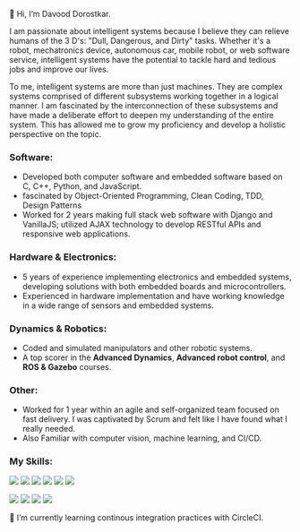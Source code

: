 👋 Hi, I’m Davood Dorostkar.

I am passionate about intelligent systems because I believe they can relieve humans of the 3 D's: "Dull, Dangerous, and Dirty" tasks. Whether it's a robot, mechatronics device, autonomous car, mobile robot, or web software service, intelligent systems have the potential to tackle hard and tedious jobs and improve our lives.

To me, intelligent systems are more than just machines. They are complex systems comprised of different subsystems working together in a logical manner. I am fascinated by the interconnection of these subsystems and have made a deliberate effort to deepen my understanding of the entire system. This has allowed me to grow my proficiency and develop a holistic perspective on the topic.

### Software:
- Developed both computer software and embedded software based on C, C++, Python, and JavaScript. 
- fascinated by Object-Oriented Programming, Clean Coding, TDD, Design Patterns
- Worked for 2 years making full stack web software with Django and VanillaJS; utilized AJAX technology to develop RESTful APIs and responsive web applications.

### Hardware & Electronics:
- 5 years of experience implementing electronics and embedded systems, developing solutions with both embedded boards and microcontrollers.
- Experienced in hardware implementation and have working knowledge in a wide range of sensors and embedded systems.

### Dynamics & Robotics:
- Coded and simulated manipulators and other robotic systems.
- A top scorer in the **Advanced Dynamics**, **Advanced robot control**, and **ROS & Gazebo** courses.

### Other:
- Worked for 1 year within an agile and self-organized team focused on fast delivery. I was captivated by Scrum and felt like I have found what I really needed.
- Also Familiar with computer vision, machine learning, and CI/CD.

### My Skills: 
![](https://img.shields.io/badge/C/C++-00599C?style=for-the-badge&logo=cplusplus&logoColor=white) 
![](https://img.shields.io/badge/Python-FFD700?style=for-the-badge&logo=python&logoColor=blue) 
![](https://img.shields.io/badge/ROS-white?style=for-the-badge&logo=ROS&logoColor=191970) 
![](https://img.shields.io/badge/robotics-0047AB?style=for-the-badge) 
![](https://img.shields.io/badge/control-FF007F?style=for-the-badge) 
![](https://img.shields.io/badge/embedded%20systems-59A96A?style=for-the-badge) 

![](https://img.shields.io/badge/Docker-E5E4E2?style=for-the-badge&logo=docker&logoColor=0096FF) 
![](https://img.shields.io/badge/git-B2BEB5?style=for-the-badge&logo=git&logoColor=FF4433) 
![](https://img.shields.io/badge/javascript-353935?style=for-the-badge&logo=javascript&logoColor=FFD700) 
![](https://img.shields.io/badge/django-097969?style=for-the-badge&logo=django&logoColor=white) 

🌱 I’m currently learning continous integration practices with CircleCI.
<!---
davood-dorostkar/davood-dorostkar is a ✨ special ✨ repository because its `README.md` (this file) appears on your GitHub profile.
You can click the Preview link to take a look at your changes.
--->
